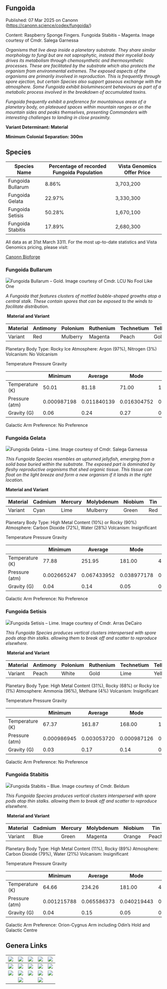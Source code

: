 ## Fungoida

Published: 07 Mar 2025 on Canonn (https://canonn.science/codex/fungoida/)

Content: Raspberry Sponge Fingers. Fungoida Stabitis – Magenta. Image courtesy of Cmdr. Salega Garnessa

*Organisms that live deep inside a planetary substrate. They share similar morphology to fungi but are not saprophytic, instead their mycelial body drives its metabolism through chemosynthetic and thermosynthetic processes. These are facilitated by the substrate which also protects the organism from environmental extremes. The exposed aspects of the organisms are primarily involved in reproduction. This is frequently through spore ejection, but certain Species also support gaseous exchange with the atmosphere. Some Fungoida exhibit bioluminescent behaviours as part of a metabolic process involved in the breakdown of accumulated toxins.*

*Fungoida frequently exhibit a preference for mountainous areas of a planetary body, on plateaued spaces within mountain ranges or on the mountain sides and peaks themselves, presenting Commanders with interesting challenges to landing in close proximity.*

**Variant Determinant: Material**

**Minimum Colonial Separation: 300m**

## Species

| Species Name | **Percentage of recorded Fungoida Population** | **Vista Genomics Offer Price** |
| --- | --- | --- |
| Fungoida Bullarum | 8.86% | 3,703,200 |
| Fungoida Gelata | 22.97% | 3,330,300 |
| Fungoida Setisis | 50.28% | 1,670,100 |
| Fungoida Stabitis | 17.89% | 2,680,300 |

All data as at 31st March 3311.
For the most up-to-date statistics and Vista Genomics pricing, please visit: 

[Canonn Bioforge](https://canonn-science.github.io/bioforge)

### Fungoida Bullarum

![](https://canonn.science/wp-content/uploads/2023/12/Trello_Fungoida_Bullarum_Gold_Pyra_Dryiae_FY-B_c16-0_LCU_No_Fool_Like_One-1024x576.png)Fungoida Bullarum – Gold. Image courtesy of Cmdr. LCU No Fool Like One

*A Fungoida that features clusters of mottled bubble-shaped growths atop a central stalk. These contain spores that can be exposed to the winds to facilitate distribution.*

 **Material and Variant**

| Material | Antimony | Polonium | Ruthenium | Technetium | Tellurium | Yttrium |
| --- | --- | --- | --- | --- | --- | --- |
| Variant | Red | Mulberry | Magenta | Peach | Gold | Orange |

Planetary Body Type: Rocky Ice
Atmosphere: Argon (97%), Nitrogen (3%)
Volcanism: No Volcanism

Temperature Pressure Gravity

|  | Minimum | Average | Mode | Maximum |
| --- | --- | --- | --- | --- |
| Temperature (K) | 50.01 | 81.18 | 71.00 | 131.74 |
| Pressure (atm) | 0.000987198 | 0.011840139 | 0.016304752 | 0.098171156 |
| Gravity (G) | 0.06 | 0.24 | 0.27 | 0.28 |

Galactic Arm Preference: No Preference

### Fungoida Gelata

![](https://canonn.science/wp-content/uploads/2024/10/Fungoida-Gelata-Lime-Ogairy-EV-Y-d1434-B-4-a-1024x576.jpg)Fungoida Gelata – Lime. Image courtesy of Cmdr. Salega Garnessa

*This Fungoida Species resembles an upturned jellyfish, emerging from a solid base buried within the substrate. The exposed part is dominated by fleshy reproductive organisms that shed organic tissue. This tissue can float on the light breeze and form a new organism if it lands in the right location.*

**Material and Variant**

| Material | Cadmium | Mercury | Molybdenum | Niobium | Tin | Tungsten |
| --- | --- | --- | --- | --- | --- | --- |
| Variant | Cyan | Lime | Mulberry | Green | Red | Orange |

Planetary Body Type: High Metal Content (10%) or Rocky (90%)
Atmosphere: Carbon Dioxide (72%), Water (28%)
Volcanism: Insignificant

Temperature Pressure Gravity

|  | Minimum | Average | Mode | Maximum |
| --- | --- | --- | --- | --- |
| Temperature (K) | 77.88 | 251.95 | 181.00 | 452.01 |
| Pressure (atm) | 0.002665247 | 0.067433952 | 0.038977178 | 0.098690014 |
| Gravity (G) | 0.04 | 0.14 | 0.05 | 0.27 |

Galactic Arm Preference: No Preference

### Fungoida Setisis

![](https://canonn.science/wp-content/uploads/2023/12/Trello_Fungoida_Setisis_Lime_Wregoe_ZK-D_c26-8_Arras_DeCairo-1024x576.jpg)Fungoida Setisis – Lime. Image courtesy of Cmdr. Arras DeCairo

*This Fungoida Species produces vertical clusters interspersed with spore pods atop thin stalks. allowing them to break off and scatter to reproduce elsewhere.*

 **Material and Variant**

| Material | Antimony | Polonium | Ruthenium | Technetium | Tellurium | Yttrium |
| --- | --- | --- | --- | --- | --- | --- |
| Variant | Peach | White | Gold | Lime | Yellow | Orange |

Planetary Body Type: High Metal Content (31%), Rocky (68%) or Rocky Ice (1%)
Atmosphere: Ammonia (96%), Methane (4%)
Volcanism: Insignificant

Temperature Pressure Gravity

|  | Minimum | Average | Mode | Maximum |
| --- | --- | --- | --- | --- |
| Temperature (K) | 67.37 | 161.87 | 168.00 | 187.16 |
| Pressure (atm) | 0.000986945 | 0.003053720 | 0.000987126 | 0.098614182 |
| Gravity (G) | 0.03 | 0.17 | 0.14 | 0.28 |

Galactic Arm Preference: No Preference

### Fungoida Stabitis

![](https://canonn.science/wp-content/uploads/2023/12/Trello_Fungoida_Stabitis_Blue_Darwin-1024x640.png)Fungoida Stabitis – Blue. Image courtesy of Cmdr. Beldum

*This Fungoida Species produces vertical clusters interspersed with spore pods atop thin stalks. allowing them to break off and scatter to reproduce elsewhere.*

 **Material and Variant**

| Material | Cadmium | Mercury | Molybdenum | Niobium | Tin | Tungsten |
| --- | --- | --- | --- | --- | --- | --- |
| Variant | Blue | Green | Magenta | Orange | Peach | White |

Planetary Body Type: High Metal Content (11%), Rocky (89%)
Atmosphere: Carbon Dioxide (79%), Water (21%)
Volcanism: Insignificant

Temperature Pressure Gravity

|  | Minimum | Average | Mode | Maximum |
| --- | --- | --- | --- | --- |
| Temperature (K) | 64.66 | 234.26 | 181.00 | 451.61 |
| Pressure (atm) | 0.001215788 | 0.065586373 | 0.040219443 | 0.098691160 |
| Gravity (G) | 0.04 | 0.15 | 0.05 | 0.27 |

Galactic Arm Preference: Orion-Cygnus Arm including Odin’s Hold and Galactic Centre

## Genera Links

| [![](https://canonn.science/wp-content/uploads/2023/12/Link-Aleoida.png)](http://canonn.science/codex/aleoida "Aleoida") | [![](https://canonn.science/wp-content/uploads/2023/12/Link-Bacteria.png)](http://canonn.science/codex/bacteria "Bacteria") | [![](https://canonn.science/wp-content/uploads/2023/12/Link-Cactoida.png)](http://canonn.science/codex/cactoida "Cactoida") | [![](https://canonn.science/wp-content/uploads/2023/12/Link-Clypeus.png)](http://canonn.science/codex/clypeus "Clypeus") | [![](https://canonn.science/wp-content/uploads/2023/12/Link-Concha.png)](http://canonn.science/codex/concha "Concha") |
| --- | --- | --- | --- | --- |
| [![](https://canonn.science/wp-content/uploads/2025/05/Link-Electricae.png)](http://canonn.science/codex/electricae "Electricae") | [![](https://canonn.science/wp-content/uploads/2023/12/Link-Fonticulua.png)](http://canonn.science/codex/fonticulua "Fonticulua") | [![](https://canonn.science/wp-content/uploads/2023/12/Link-Frutexa.png)](http://canonn.science/codex/frutexa "Frutexa") | [![](https://canonn.science/wp-content/uploads/2023/12/Link-Fumerola.png)](http://canonn.science/codex/fumerola "Fumerola") | [![](https://canonn.science/wp-content/uploads/2023/12/Link-Fungoida.png)](http://canonn.science/codex/fungoida "Fungoida") |
| [![](https://canonn.science/wp-content/uploads/2023/12/Link-Osseus.png)](http://canonn.science/codex/osseus "Osseus") | [![](https://canonn.science/wp-content/uploads/2023/12/Link-Recepta.png)](http://canonn.science/codex/recepta "Recepta") | [![](https://canonn.science/wp-content/uploads/2023/12/Link-Stratum.png)](http://canonn.science/codex/stratum "Stratum") | [![](https://canonn.science/wp-content/uploads/2023/12/Link-Tubus.png)](https://canonn.science/codex/tubus "Tubus") | [![](https://canonn.science/wp-content/uploads/2023/12/Link-Tussock.png)](http://canonn.science/codex/tussock "Tussock") |
|  | [![](https://canonn.science/wp-content/uploads/2023/12/Link-Appendicies.png)](http://canonn.science/codex/appendices "Appendices") |  | [![](https://canonn.science/wp-content/uploads/2023/12/Link-Odyssey-Family.png)](http://canonn.science/codex/odyssey "Odyssey Family") |  |